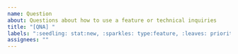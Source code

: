```yaml
---
name: Question
about: Questions about how to use a feature or technical inquiries
title: "[QNA] "
labels: ":seedling: stat:new, :sparkles: type:feature, :leaves: priority:low"
assignees: ""
---
```

